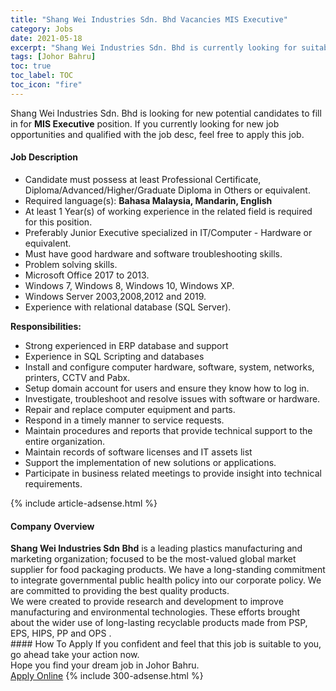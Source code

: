 ```yaml
---
title: "Shang Wei Industries Sdn. Bhd Vacancies MIS Executive" 
category: Jobs 
date: 2021-05-18 
excerpt: "Shang Wei Industries Sdn. Bhd is currently looking for suitable person to fill in the MIS Executive which based in Johor Bahru" 
tags: [Johor Bahru] 
toc: true 
toc_label: TOC 
toc_icon: "fire" 
--- 
```


<p>Shang Wei Industries Sdn. Bhd is looking for new potential candidates to fill in for <b>MIS Executive</b> position. If you currently looking for new job opportunities and qualified with the job desc, feel free to apply this job.
</p><div><div><h4>Job Description</h4></div><div><div><span><div><ul><li>Candidate must possess at least Professional Certificate, Diploma/Advanced/Higher/Graduate Diploma in Others or equivalent.</li><li>Required language(s):&#160;<strong>Bahasa Malaysia, Mandarin, English</strong></li><li>At least 1&#160;Year(s) of working experience in the related field is required for this position.</li><li>Preferably Junior Executive specialized in IT/Computer - Hardware or equivalent.</li><li>Must have good hardware and software troubleshooting skills.</li><li>Problem solving skills.</li><li>Microsoft Office 2017 to 2013.</li><li>Windows 7, Windows 8, Windows 10, Windows XP.</li><li>Windows Server 2003,2008,2012 and 2019.</li><li>Experience with relational database (SQL Server).</li></ul><p><strong>Responsibilities:</strong></p><ul><li><span>Strong experienced in ERP </span><span>database</span><span> and support</span></li><li>Experience in SQL Scripting and databases</li><li>Install and configure computer hardware, software, system, networks, printers, CCTV and Pabx.</li><li>Setup domain account for users and ensure they know how to log in.</li><li>Investigate, troubleshoot and resolve issues with software or hardware.</li><li>Repair and replace computer equipment and parts.</li><li>Respond in a timely manner to service requests.</li><li>Maintain procedures and reports that provide technical support to the entire organization.</li><li>Maintain records of software licenses and IT assets list</li><li>Support the implementation of new solutions or applications.</li><li>Participate in business related meetings to provide insight into technical requirements.</li></ul></div></span></div></div></div> 
{% include article-adsense.html %} 
<div><div><h4>Company Overview</h4></div><div><div><span><div><div><strong>Shang Wei Industries Sdn Bhd</strong> is a leading plastics manufacturing and marketing organization; focused to be the most-valued global market supplier for food packaging products. We have a long-standing commitment to integrate governmental public health policy into our corporate policy. We are committed to providing the best quality products.</div>
<div>We were created to provide research and development to improve manufacturing and environmental technologies. These efforts brought about the wider use of long-lasting recyclable products made from PSP, EPS, HIPS, PP and OPS .</div></div></span></div></div></div> 
#### How To Apply 
If you confident and feel that this job is suitable to you, go ahead take your action now. <br/> 
Hope you find your dream job in Johor Bahru. <br/> 
<a href="https://www.jobstreet.com.my/en/job/mis-executive-4569006?jobId=jobstreet-my-job-4569006&" class="btn btn--info" target="_blank" rel="nofollow noopenner">Apply Online</a> 
{% include 300-adsense.html %} 